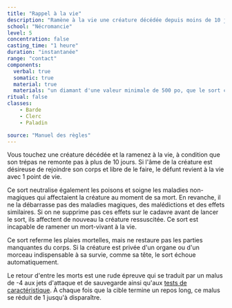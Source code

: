 ```yaml
---
title: "Rappel à la vie"
description: "Ramène à la vie une créature décédée depuis moins de 10 jours."
school: "Nécromancie"
level: 5
concentration: false
casting_time: "1 heure"
duration: "instantanée"
range: "contact"
components:
  verbal: true
  somatic: true
  material: true
  materials: "un diamant d'une valeur minimale de 500 po, que le sort consume"
ritual: false
classes:
    - Barde
    - Clerc
    - Paladin

source: "Manuel des règles"
---
```

Vous touchez une créature décédée et la ramenez à la vie, à condition que son trépas ne remonte pas à plus de 10 jours. Si l'âme de la créature est désireuse de rejoindre son corps et libre de le faire, le défunt revient à la vie avec 1 point de vie.

Ce sort neutralise également les poisons et soigne les maladies non-magiques qui affectaient la créature au moment de sa mort. En revanche, il ne la débarrasse pas des maladies magiques, des malédictions et des effets similaires. Si on ne supprime pas ces effets sur le cadavre avant de lancer le sort, ils affectent de nouveau la créature ressuscitée. Ce sort est incapable de ramener un mort-vivant à la vie.

Ce sort referme les plaies mortelles, mais ne restaure pas les parties manquantes du corps. Si la créature est privée d'un organe ou d'un morceau indispensable à sa survie, comme sa tête, le sort échoue automatiquement.

Le retour d'entre les morts est une rude épreuve qui se traduit par un malus de -4 aux jets d'attaque et de sauvegarde ainsi qu'aux [tests de caractéristique](/utiliser-les-caracteristiques/#tests-de-caracteristique). À chaque fois que la cible termine un repos long, ce malus se réduit de 1 jusqu'à disparaître.
